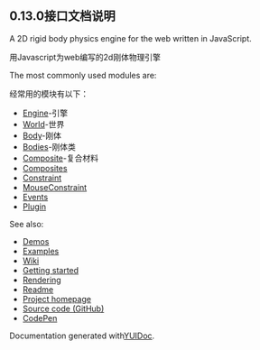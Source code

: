 ## 0.13.0接口文档说明

A 2D rigid body physics engine for the web written in JavaScript.

用Javascript为web编写的2d刚体物理引擎

The most commonly used modules are:

经常用的模块有以下：

* [Engine](http://brm.io/matter-js/docs/classes/Engine.html)-引擎
* [World](http://brm.io/matter-js/docs/classes/World.html)-世界
* [Body](http://brm.io/matter-js/docs/classes/Body.html)-刚体
* [Bodies](http://brm.io/matter-js/docs/classes/Bodies.html)-刚体类
* [Composite](http://brm.io/matter-js/docs/classes/Composite.html)-复合材料
* [Composites](http://brm.io/matter-js/docs/classes/Composites.html)
* [Constraint](http://brm.io/matter-js/docs/classes/Constraint.html)
* [MouseConstraint](http://brm.io/matter-js/docs/classes/MouseConstraint.html)
* [Events](http://brm.io/matter-js/docs/classes/Events.html)
* [Plugin](http://brm.io/matter-js/docs/classes/Plugin.html)

See also:

* [Demos](http://brm.io/matter-js/demo/)
* [Examples](https://github.com/liabru/matter-js/tree/master/examples)
* [Wiki](https://github.com/liabru/matter-js/wiki)
* [Getting started](https://github.com/liabru/matter-js/wiki/Getting-started)
* [Rendering](https://github.com/liabru/matter-js/wiki/Rendering)
* [Readme](https://github.com/liabru/matter-js/blob/master/README.md)
* [Project homepage](http://brm.io/matter-js)
* [Source code \(GitHub\)](https://github.com/liabru/matter-js)
* [CodePen](http://codepen.io/liabru/)

Documentation generated with[YUIDoc](http://yui.github.io/yuidoc/).



